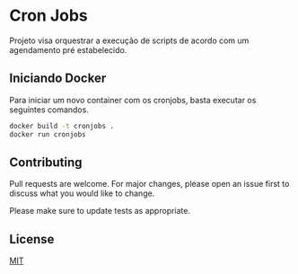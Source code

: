 # Cron Jobs

Projeto visa orquestrar a execução de scripts de acordo com um agendamento pré estabelecido.

## Iniciando Docker

Para iniciar um novo container com os cronjobs, basta executar os seguintes comandos.

```bash
docker build -t cronjobs .
docker run cronjobs
```


## Contributing
Pull requests are welcome. For major changes, please open an issue first to discuss what you would like to change.

Please make sure to update tests as appropriate.

## License
[MIT](https://choosealicense.com/licenses/mit/) 
